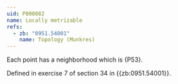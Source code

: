 ```yaml
---
uid: P000082
name: Locally metrizable
refs:
  - zb: "0951.54001"
    name: Topology (Munkres)
---
```


Each point has a neighborhood which is {P53}.

Defined in exercise 7 of section 34 in {{zb:0951.54001}}.
